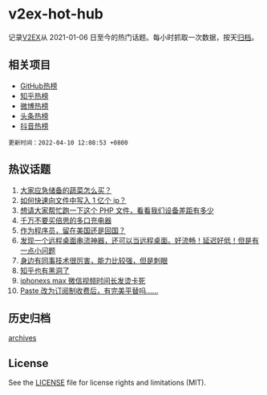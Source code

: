 # v2ex-hot-hub

 记录[V2EX](https://www.v2ex.com/)从 2021-01-06 日至今的热门话题。每小时抓取一次数据，按天[归档](archives)。
 
 ## 相关项目

- [GitHub热榜](https://github.com/lonnyzhang423/github-hot-hub)
- [知乎热榜](https://github.com/lonnyzhang423/zhihu-hot-hub)
- [微博热榜](https://github.com/lonnyzhang423/weibo-hot-hub)
- [头条热榜](https://github.com/lonnyzhang423/toutiao-hot-hub)
- [抖音热榜](https://github.com/lonnyzhang423/douyin-hot-hub)


 `更新时间：2022-04-10 12:08:53 +0800`

## 热议话题

1. [大家应急储备的蔬菜怎么买？](https://www.v2ex.com/t/845870)
1. [如何快速向文件中写入 1 亿个 ip？](https://www.v2ex.com/t/845892)
1. [想请大家帮忙跑一下这个 PHP 文件，看看我们设备差距有多少](https://www.v2ex.com/t/845947)
1. [千万不要买倍思的多口充电器](https://www.v2ex.com/t/845887)
1. [作为程序员，留在美国还是回国？](https://www.v2ex.com/t/846009)
1. [发现一个远程桌面串流神器，还可以当远程桌面。好流畅！延迟好低！但是有一点小问题](https://www.v2ex.com/t/845934)
1. [身边有同事技术很厉害，能力比较强，但是刺眼](https://www.v2ex.com/t/845931)
1. [知乎也有黑洞了](https://www.v2ex.com/t/845930)
1. [iphonexs max 微信视频时间长发烫卡死](https://www.v2ex.com/t/845912)
1. [Paste 改为订阅制收费后，有完美平替吗……](https://www.v2ex.com/t/845889)

## 历史归档

[archives](archives)

## License

See the [LICENSE](LICENSE) file for license rights and limitations (MIT).
